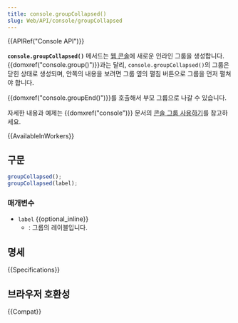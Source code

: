 ```yaml
---
title: console.groupCollapsed()
slug: Web/API/console/groupCollapsed
---
```


{{APIRef("Console API")}}

**`console.groupCollapsed()`** 메서드는 [웹 콘솔](https://firefox-source-docs.mozilla.org/devtools-user/web_console/index.html)에 새로운 인라인 그룹을 생성합니다. {{domxref("console.group()")}}과는 달리, `console.groupCollapsed()`의 그룹은 닫힌 상태로 생성되며, 안쪽의 내용을 보려면 그룹 옆의 펼침 버튼으로 그룹을 먼저 펼쳐야 합니다.

{{domxref("console.groupEnd()")}}를 호출해서 부모 그룹으로 나갈 수 있습니다.

자세한 내용과 예제는 {{domxref("console")}} 문서의 [콘솔 그룹 사용하기](/ko/docs/Web/API/console#콘솔_그룹_사용하기)를 참고하세요.

{{AvailableInWorkers}}

## 구문

```js
groupCollapsed();
groupCollapsed(label);
```

### 매개변수

- `label` {{optional_inline}}
  - : 그룹의 레이블입니다.

## 명세

{{Specifications}}

## 브라우저 호환성

{{Compat}}
